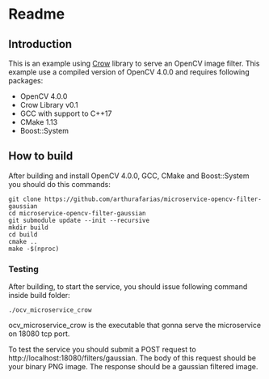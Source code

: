 # Readme

## Introduction

This is an example using [Crow](https://github.com/ipkn/crow) library  to serve an OpenCV image filter. This example
use a compiled version of OpenCV 4.0.0 and requires following packages:

- OpenCV 4.0.0
- Crow Library v0.1
- GCC with support to C++17
- CMake 1.13
- Boost::System

## How to build

After building and install OpenCV 4.0.0, GCC, CMake and Boost::System you should do this commands:

```
git clone https://github.com/arthurafarias/microservice-opencv-filter-gaussian
cd microservice-opencv-filter-gaussian
git submodule update --init --recursive
mkdir build
cd build
cmake ..
make -$(nproc)
```

### Testing

After building, to start the service, you should issue following command inside build folder:

```
./ocv_microservice_crow
```

ocv_microservice_crow is the executable that gonna serve the microservice on 18080 tcp port.

To test the service you should submit a POST request to http://localhost:18080/filters/gaussian. The body of this request should be your binary PNG image. The response should be a gaussian filtered image.
